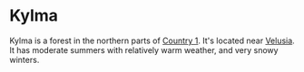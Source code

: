 # Kylma

Kylma is a forest in the northern parts of [Country 1](/countries/country-1/country-1.md). It's located near [Velusia](/countries/country-1/velusia/velusia.md). It has moderate summers with relatively warm weather, and very snowy winters.

